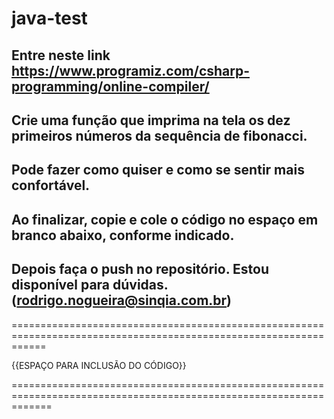 # java-test


## Entre neste link https://www.programiz.com/csharp-programming/online-compiler/

## Crie uma função que imprima na tela os dez primeiros números da sequência de fibonacci.

## Pode fazer como quiser e como se sentir mais confortável.

## Ao finalizar, copie e cole o código no espaço em branco abaixo, conforme indicado.

## Depois faça o push no repositório. Estou disponível para dúvidas. (rodrigo.nogueira@sinqia.com.br)

==================================================================================================================


{{ESPAÇO PARA INCLUSÃO DO CÓDIGO}}







===================================================================================================================
